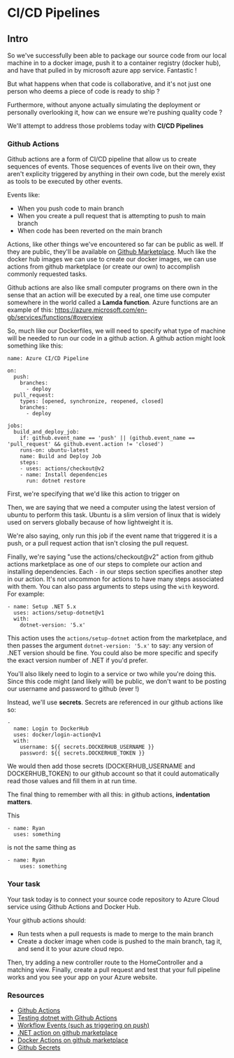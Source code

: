 # CI/CD Pipelines

## Intro

So we've successfully been able to package our source code from our local machine in to a docker image, push it to a container registry (docker hub), and have that pulled in by microsoft azure app service. Fantastic !

But what happens when that code is collaborative, and it's not just one person who deems a piece of code is ready to ship ? 

Furthermore, without anyone actually simulating the deployment or personally overlooking it, how can we ensure we're pushing quality code ?

We'll attempt to address those problems today with **CI/CD Pipelines**

### Github Actions

Github actions are a form of CI/CD pipeline that allow us to create sequences of events. Those sequences of events live on their own, they aren't explicity triggered by anything in their own code, but the merely exist as tools to be executed by other events.

Events like:
- When you push code to main branch
- When you create a pull request that is attempting to push to main branch
- When code has been reverted on the main branch

Actions, like other things we've encountered so far can be public as well. If they are public, they'll be available on [Github Marketplace](https://github.com/marketplace?type=actions). Much like the docker hub images we can use to create our docker images, we can use actions from github marketplace (or create our own) to accomplish commonly requested tasks. 

Github actions are also like small computer programs on there own in the sense that an action will be executed by a real, one time use computer somewhere in the world called a **Lamda function**. Azure functions are an example of this: https://azure.microsoft.com/en-gb/services/functions/#overview

So, much like our Dockerfiles, we will need to specify what type of machine will be needed to run our code in a github action. A github action might look something like this:

```
name: Azure CI/CD Pipeline

on:
  push:
    branches:
      - deploy
  pull_request:
    types: [opened, synchronize, reopened, closed]
    branches:
      - deploy

jobs:
  build_and_deploy_job:
    if: github.event_name == 'push' || (github.event_name == 'pull_request' && github.event.action != 'closed')
    runs-on: ubuntu-latest
    name: Build and Deploy Job
    steps:
    - uses: actions/checkout@v2
    - name: Install dependencies
      run: dotnet restore
```

First, we're specifying that we'd like this action to trigger on 

Then, we are saying that we need a computer using the latest version of ubuntu to perform this task. Ubuntu is a slim version of linux that is widely used on servers globally because of how lightweight it is.

We're also saying, only run this job if the event name that triggered it is a push, or a pull request action that isn't closing the pull request. 

Finally, we're saying "use the actions/checkout@v2" action from github actions marketplace as one of our steps to complete our action and installing dependencies. Each `-` in our steps section specifies another step in our action. It's not uncommon for actions to have many steps associated with them. You can also pass arguments to steps using the `with` keyword. For example:

```
- name: Setup .NET 5.x
  uses: actions/setup-dotnet@v1
  with:
    dotnet-version: '5.x'
```

This action uses the `actions/setup-dotnet` action from the marketplace, and then passes the argument `dotnet-version: '5.x'` to say: any version of .NET version should be fine. You could also be more specific and specify the exact version number of .NET if you'd prefer.

You'll also likely need to login to a service or two while you're doing this. Since this code might (and likely will) be public, we don't want to be posting our username and password to github (ever !)

Instead, we'll use **secrets**. Secrets are referenced in our github actions like so:

```
-
  name: Login to DockerHub
  uses: docker/login-action@v1 
  with:
    username: ${{ secrets.DOCKERHUB_USERNAME }}
    password: ${{ secrets.DOCKERHUB_TOKEN }}
```

We would then add those secrets (DOCKERHUB_USERNAME and DOCKERHUB_TOKEN) to our github account so that it could automatically read those values and fill them in at run time. 

The final thing to remember with all this: in github actions, **indentation matters**. 

This

```
- name: Ryan
  uses: something
```

is not the same thing as

```
- name: Ryan
    uses: something
```

### Your task

Your task today is to connect your source code repository to Azure Cloud service using Github Actions and Docker Hub. 

Your github actions should:
- Run tests when a pull requests is made to merge to the main branch
- Create a docker image when code is pushed to the main branch, tag it, and send it to your azure cloud repo.

Then, try adding a new controller route to the HomeController and a matching view. Finally, create a pull request and test that your full pipeline works and you see your app on your Azure website.

### Resources 

- [Github Actions](https://resources.github.com/devops/tools/automation/actions)
- [Testing dotnet with Github Actions](https://docs.github.com/en/actions/automating-builds-and-tests/building-and-testing-net)
- [Workflow Events (such as triggering on push)](https://docs.github.com/en/actions/learn-github-actions/events-that-trigger-workflows)
- [.NET action on github marketplace](https://github.com/marketplace/actions/setup-net-core-sdk)
- [Docker Actions on github marketplace](https://github.com/marketplace/actions/build-and-push-docker-images)
- [Github Secrets](https://github.com/Azure/actions-workflow-samples/blob/master/assets/create-secrets-for-GitHub-workflows.md)